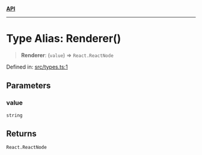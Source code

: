 [**API**](../API.md)

***

# Type Alias: Renderer()

> **Renderer**: (`value`) => `React.ReactNode`

Defined in: [src/types.ts:1](https://github.com/inokawa/rich-textarea/blob/014fce22747814ddccd7d4075d76e5778c804d3c/src/types.ts#L1)

## Parameters

### value

`string`

## Returns

`React.ReactNode`
